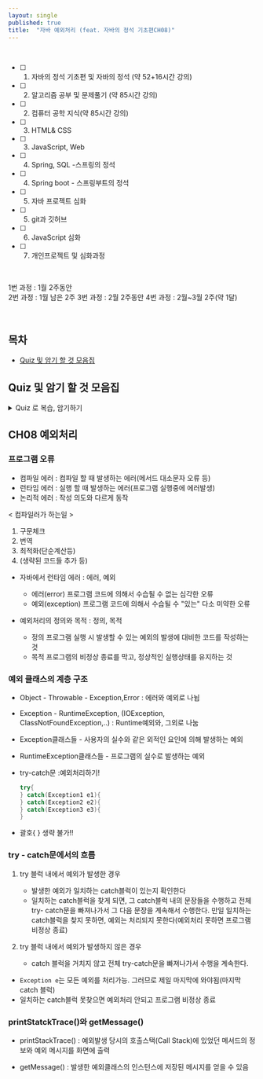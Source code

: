 ```yaml
---
layout: single
published: true
title:  "자바 예외처리 (feat. 자바의 정석 기초편CH08)"
---
```





<br>


- [ ] 1. 자바의 정석 기초편 및 자바의 정석 (약 52+16시간 강의)
- [ ] 2. 알고리즘 공부 및 문제풀기 (약 85시간 강의)
- [ ] 2. 컴퓨터 공학 지식(약 85시간 강의)
- [ ] 3. HTML& CSS
- [ ] 3. JavaScript, Web
- [ ] 4. Spring, SQL -스프링의 정석
- [ ] 4. Spring boot - 스프링부트의 정석
- [ ] 5. 자바 프로젝트 심화
- [ ] 5. git과 깃허브
- [ ] 6. JavaScript 심화
- [ ] 7. 개인프로젝트 및 심화과정

<br>


1번 과정 : 1월 2주동안  
2번 과정 :  1월 남은 2주 
3번 과정 :  2월 2주동안
4번 과정 : 2월~3월 2주(약 1달)


<br>



## 목차

- [Quiz 및 암기 할 것 모음집](#quiz-및-암기-할-것-모음집)




## Quiz 및 암기 할 것 모음집


<details>
  <summary>
    Quiz 로 복습, 암기하기
  </summary>
<div markdown="1">

  <br>


1. 

  
  <br>



<details>
  <summary>
    답안지
  </summary>

<div markdown="1">
  <br>
  
1. 



</div>
</details>


</div>
</details>


## CH08 예외처리


### 프로그램 오류

 - 컴파일 에러 : 컴파일 할 때 발생하는 에러(메서드 대소문자 오류 등)
 - 런타임 에러 : 실행 할 때 발생하는 에러(프로그램 실행중에 에러발생)
 - 논리적 에러 : 작성 의도와 다르게 동작




 < 컴파일러가 하는일 >

  1. 구문체크
  2. 번역
  3. 최적화(단순계산등)
  4. (생략된 코드들 추가 등)



 * 자바에서 런타임 에러
   : 에러, 예외

    - 에러(error)      프로그램 코드에 의해서 수습될 수 없는 심각한 오류
    - 예외(exception)  프로그램 코드에 의해서 수습될 수 "있는" 다소 미약한 오류

 * 예외처리의 정의와 목적
   : 정의, 목적

    - 정의  프로그램 실행 시 발생할 수 있는 예외의 발생에 대비한 코드를 작성하는 것
    - 목적  프로그램의 비정상 종료를 막고, 정상적인 실행상태를 유지하는 것


### 예외 클래스의 계층 구조

 * Object - Throwable - Exception,Error
   : 에러와 예외로 나뉨
 * Exception - RuntimeException, (IOException, ClassNotFoundException,..)
   : Runtime예외와, 그외로 나눔

 * Exception클래스들 - 사용자의 실수와 같은 외적인 요인에 의해 발생하는 예외
 * RuntimeException클래스들 - 프로그램의 실수로 발생하는 예외
   

* try-catch문
  :예외처리하기!

  ```java
  try{
  } catch(Exception1 e1){
  } catch(Exception2 e2){
  } catch(Exception3 e3){
  }
  ```

 - 괄호{ } 생략 불가!!


### try - catch문에서의 흐름

 1. try 블럭 내에서 예외가 발생한 경우
     - 발생한 예외가 일치하는 catch블럭이 있는지 확인한다
     - 일치하는 catch블럭을 찾게 되면, 그 catch블럭 내의 문장들을 수행하고 전체 try- catch문을 빠져나가서 그 다음 문장을 계속해서 수행한다.  만일 일치하는 catch블럭을 찾지 못하면, 예외는 처리되지 못한다(예외처리 못하면 프로그램 비정상 종료)
   
 2. try 블럭 내에서 예외가 발생하지 않은 경우
     - catch 블럭을 거치지 않고 전체 try-catch문을 빠져나가서 수행을 계속한다.


 - `Exception e`는 모든 예외를 처리가능. 그러므로 제일 마지막에 와야됨(마지막catch 블럭)
 -  일치하는 catch블럭 못찾으면 예외처리 안되고 프로그램 비정상 종료 



### printStatckTrace()와 getMessage()

 * printStackTrace()
   : 예외발생 당시의 호출스택(Call Stack)에 있었던 메서드의 정보와 예외 메시지를 화면에 출력

 * getMessage()
   : 발생한 예외클래스의 인스턴스에 저장된 메시지를 얻을 수 있음























